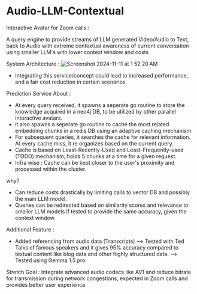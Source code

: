# Audio-LLM-Contextual

Interactive Avatar for Zoom calls : 

A query engine to provide streams of LLM generated Video/Audio to Text, back to Audio with extreme contextual awareness of current conversation using smaller LLM's with lower context window and costs

System Architecture : 
![Screenshot 2024-11-11 at 1 52 20 AM](https://github.com/user-attachments/assets/6c37449a-13e3-4583-8776-a4abfa0e6e3d)

- Integrating this service/concept could lead to increased performance, and a fair cost reduction in certain scenarios.

Prediction Service About : 
- At every query received, it spawns a seperate go routine to store the knowledge acquired in a neo4j DB, to be utilized by other parallel interactive avatars.
- it also spawns a seperate go routine to cache the most related embedding chunks in a redis DB using an adaptive caching mechanism
- For subsequent queries, it searches the cache for relevant information. At every cache miss, it re organizes based on the current query.
- Cache is based on Least-Recently-Used and Least-Frequently-used (TODO) mechanism, holds 5 chunks at a time for a given request.
- Infra wise : Cache can be kept closer to the user's proximity and processed within the cluster.

why?
- Can reduce costs drastically by limiting calls to vector DB and possibly the main LLM model.
- Queries can be redirected based on similarity scores and relevance to smaller LLM models if tested to provide the same accuracy, given the context window.

Additional Feature : 
- Added referencing from audio data (Transcripts) --> Tested with Ted Talks of famous speakers and it gives 95% accuracy compared to textual content like blog data and other highly structured data. --> Tested using Gemma 1.5 pro

Stretch Goal : Integrate advanced audio codecs like AV1 and reduce bitrate for transmission during network congestions, expected in Zoom calls and provides better user experience.
